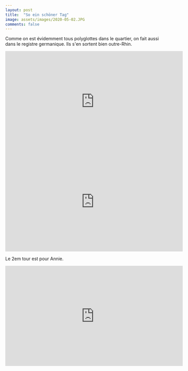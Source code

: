 ```yaml
---
layout: post
title:  "So ein schöner Tag"
image: assets/images/2020-05-02.JPG
comments: false
---
```


Comme on est évidemment tous polyglottes dans le quartier, on fait aussi dans le registre germanique.
Ils s'en sortent bien outre-Rhin.

<iframe width="560" height="315" src="https://www.youtube.com/embed/EnOtH51rmA4" frameborder="0" allow="accelerometer; autoplay; encrypted-media; gyroscope; picture-in-picture" allowfullscreen></iframe>

<iframe width="560" height="315" src="https://www.youtube.com/embed/L3ds7NeF07I" frameborder="0" allow="accelerometer; autoplay; encrypted-media; gyroscope; picture-in-picture" allowfullscreen></iframe>

Le 2em tour est pour Annie.

<iframe width="560" height="315" src="https://www.youtube.com/embed/x-xVfRQCnZM" frameborder="0" allow="accelerometer; autoplay; encrypted-media; gyroscope; picture-in-picture" allowfullscreen></iframe>
